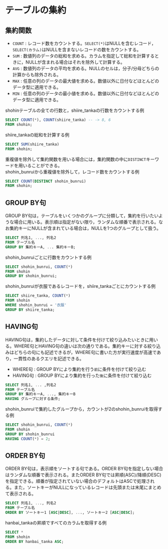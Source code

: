 # テーブルの集約

## 集約関数

- `COUNT` : レコード数をカウントする。`SELECT(*)`はNULLを含むレコード，`SELECT(カラム)`はNULLを含まないレコードの数をカウントする。
- `SUM` : 数値列のデータの総和を求める。カラムを指定して総和を計算するときに，NULLが含まれる場合はそれを除外して計算する。
- `AVG` : 数値列のデータの平均を求める。NULLのセルは，分子/分母どちらの計算からも除外される。
- `MAX` : 任意の列のデータの最大値を求める。数値以外に日付などほとんどのデータ型に適用できる。
- `MIN` : 任意の列のデータの最小値を求める。数値以外に日付などほとんどのデータ型に適用できる。

shohinテーブルの全ての行数と，shiire_tankaの行数をカウントする例
```sql
SELECT COUNT(*), COUNT(shiire_tanka) -- -> 8, 6
FROM shohin;
```

shiire_tankaの総和を計算する例
```sql
SELECT SUM(shiire_tanka)
FROM shohin;
```

重複値を除外して集約関数を用いる場合には，集約関数の中に`DISTINCT`キーワードを用いることができる。  
shohin_bunruiから重複値を除外して，レコード数をカウントする例
```sql
SELECT COUNT(DISTINCT shohin_bunrui)
FROM shohin;
```

## GROUP BY句
GROUP BY句は，テーブルをいくつかのグループに分類して，集約を行いたいような場合に用いる。表示順は指定がない限り，ランダムな順番で表示される。なお集約キーにNULLが含まれている場合は，NULLを1つのグループとして扱う。
```sql
SELECT 列名1, ..., 列名2
FROM テーブル名
GROUP BY 集約キーA, ... 集約キーB;
```

shohin_bunruiごとに行数をカウントする例
```sql
SELECT shohin_bunrui, COUNT(*)
FROM shohin
GROUP BY shohin_bunrui;
```

shohin_bunruiが衣服であるレコードを，shiire_tankaごとにカウントする例
```sql
SELECT shiire_tanka, COUNT(*)
FROM shohin
WHERE shohin_bunrui = '衣服'
GROUP BY shiire_tanka;
```

## HAVING句
HAVING句は，集約したデータに対して条件を付けて絞り込みたいときに用いる。WHERE句とHAVING句の違いは次の通りである。集約キーに対する絞り込みはどちらの句にも記述できるが，WHERE句に書いた方が実行速度が高速であり，一貫性のあるクエリを記述できる。
- WHERE句 : GROUP BYにより集約を行う`前`に条件を付けて絞り込む
- HAVING句 : GROUP BYにより集約を行った`後`に条件を付けて絞り込む

```sql
SELECT 列名1, ... ,列名2
FROM テーブル名
GROUP BY 集約キーA, ..., 集約キーB
HAVING グループに対する条件;
```

shohin_bunruiで集約したグループから，カウントが2のshohin_bunruiを取得する例
```sql
SELECT shohin_bunrui, COUNT(*)
FROM shohin
GROUP BY shohin_bunrui
HAVING COUNT(*) = 2;
```

## ORDER BY句
ORDER BY句は，表示順をソートする句である。ORDER BY句を指定しない場合はランダムな順番で表示される。またORDER BY句では昇順(ASC)/降順(DESC)を指定できる。順番が指定されていない場合のデフォルトはASCで処理される。また，ソートキーがNULLになっているレコードは先頭または末尾にまとめて表示される。
```sql
SELECT 列名1, ..., 列名2
FROM テーブル名
ORDER BY ソートキー1 [ASC|DESC], ..., ソートキー2 [ASC|DESC]; 
```

hanbai_tankaの昇順ですべてのカラムを取得する例
```sql
SELECT *
FROM shohin
ORDER BY hanbai_tanka ASC;
```